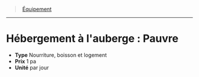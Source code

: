 ﻿---
!Equipment
Type: Nourriture, boisson et logement
Price: 1 pa
Unity: par jour
Id: equipment_hd.md#hébergement-à-lauberge--pauvre
ParentLink: equipment_hd.md#Équipement
Name: "Hébergement à l'auberge : Pauvre"
ParentName: Équipement
NameLevel: 1
Attributes: {}
---
> [Équipement](hd_equipment.md)

---

# Hébergement à l'auberge : Pauvre

- **Type** Nourriture, boisson et logement
- **Prix** 1 pa
- **Unité** par jour

